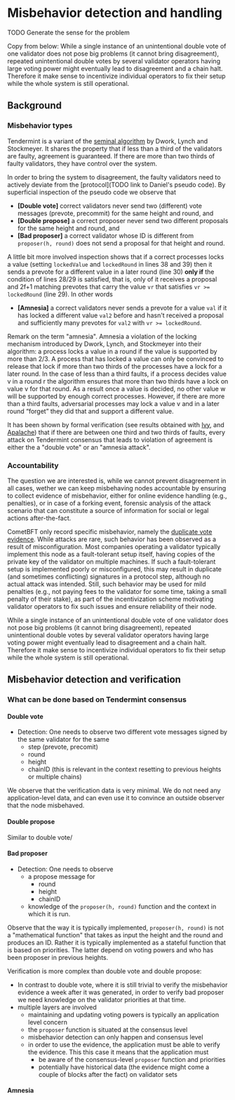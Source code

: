 # Misbehavior detection and handling

TODO Generate the sense for the problem

Copy from below:
While a single instance of an unintentional double vote of one validator does
not pose big problems (it cannot bring disagreement), repeated unintentional
double votes by several validator operators having large voting power might
eventually lead to disagreement and a chain halt. Therefore it make sense to
incentivize individual operators to fix their setup while the whole system is
still operational.

## Background

### Misbehavior types

Tendermint is a variant of the [seminal
algorithm](https://groups.csail.mit.edu/tds/papers/Lynch/MIT-LCS-TM-270.pdf) by
Dwork, Lynch and Stockmeyer. It shares the property that if less than a third of
the validators are faulty, agreement is guaranteed. If there are more than two
thirds of faulty validators, they have control over the system.

In order to bring the system to disagreement, the faulty validators need to
actively deviate from the [protocol](TODO link to Daniel's pseudo code). By
superficial inspection of the pseudo code we observe that 

- **[Double vote]** correct validators never send two (different) vote messages
  (prevote, precommit) for the same height and round, and
- **[Double propose]** a correct proposer never send two different proposals for
  the same height and round, and
- **[Bad proposer]** a correct validator whose ID is different from
  `proposer(h, round)`  does not send a proposal for that height and round.

A little bit more involved inspection shows that if a correct processes locks a
value (setting `lockedValue` and `lockedRound` in lines 38 and 39) then it sends
a prevote for a different value in a later round (line 30) **only if** the
condition of lines 28/29 is satisfied, that is, only of it receives a proposal
and 2f+1 matching prevotes that carry the value `vr` that satisfies `vr >=
lockedRound` (line 29). In other words

- **[Amnesia]** a correct validators never sends a prevote for a value `val` if
  it has locked a different value `val2` before and hasn't received a proposal
  and sufficiently many  prevotes for `val2` with `vr >= lockedRound`.

Remark on the term "amnesia". Amnesia a violation of the locking mechanism
introduced by Dwork, Lynch, and Stockmeyer into their algorithm: a process locks
a value in a round if the value is supported by more than 2/3. A process that
has locked a value can only be convinced to release that lock if more than two
thirds of the processes have a lock for a later round. In the case of less than
a third faults, if a process decides value v in a round r the algorithm ensures
that more than two thirds have a lock on value v for that round. As a result
once a value is decided, no other value w will be supported by enough correct
processes. However, if there are more than a third faults, adversarial processes
may lock a value v and in a later round “forget” they did that and support a
different value.

It has been shown by formal verification (see results obtained with
[Ivy](https://github.com/cometbft/cometbft/tree/main/spec/ivy-proofs), and
[Apalache](https://github.com/cometbft/cometbft/blob/main/spec/light-client/accountability/Synopsis.md))
that if there are between one third and two thirds of faults, every attack on
Tendermint consensus that leads to violation of agreement is either the a
"double vote" or an "amnesia attack". 

### Accountability

The question we are interested is, while we cannot prevent disagreement in all
cases, wether we can keep misbehaving nodes accountable by ensuring to collect
evidence of misbehavior, either for online evidence handling (e.g., penalties),
or in case of a forking event, forensic analysis of the attack scenario that can
constitute a source of information for social or legal actions after-the-fact.

CometBFT only record specific misbehavior, namely the [duplicate vote
evidence](https://github.com/cometbft/cometbft/blob/main/spec/core/data_structures.md#duplicatevoteevidence).
While attacks are rare, such behavior has been observed as a result of
misconfiguration. Most companies operating a validator typically implement this
node as a fault-tolerant setup itself, having copies of the private key of the
validator on multiple machines. If such a fault-tolerant setup is implemented
poorly or misconfigured, this may result in duplicate (and sometimes
conflicting) signatures in a protocol step, although no actual attack was
intended. Still, such behavior may be used for mild penalties (e.g., not paying
fees to the validator for some time, taking a small penalty of their stake), as
part of the incentivization scheme motivating validator operators to fix such
issues and ensure reliability of their node. 

While a single instance of an unintentional double vote of one validator does
not pose big problems (it cannot bring disagreement), repeated unintentional
double votes by several validator operators having large voting power might
eventually lead to disagreement and a chain halt. Therefore it make sense to
incentivize individual operators to fix their setup while the whole system is
still operational.

 
## Misbehavior detection and verification

### What can be done based on Tendermint consensus

#### Double vote

- Detection: One needs to observe two different vote messages signed by the same validator
for the same
    - step (prevote, precomit)
    - round
    - height
    - chainID (this is relevant in the context resetting to previous heights or multiple chains)

We observe that the verification data is very minimal. We do not need any application-level data, and can even use it to convince an outside observer that the node misbehaved.

#### Double propose

Similar to double vote/

#### Bad proposer

- Detection: One needs to observe 
    - a propose message for
        - round
        - height
        - chainID
    - knowledge of the `proposer(h, round)` function and the context in which it is run.   

Observe that the way it is typically implemented, `proposer(h, round)` is not a "mathematical function" that takes as input the height and the round and produces an ID. Rather it is typically implemented as a stateful function that is based on priorities. The latter depend on voting powers and who has been proposer in previous heights.

Verification is more complex than double vote and double propose:

- In contrast to double vote, where it is still trivial to verify the misbehavior evidence a week after it was generated, in order to verify bad proposer we need knowledge on the validator priorities at that time. 
- multiple layers are involved
    - maintaining and updating voting powers is typically an application level concern
    - the `proposer` function is situated at the consensus level
    - misbehavior detection can only happen and consensus level
    - in order to use the evidence, the application must be able to verify the evidence. This this case it means that the application must
        - be aware of the consensus-level `proposer` function and priorities
        - potentially have historical data (the evidence might come a couple of blocks after the fact) on validator sets

#### Amnesia





 